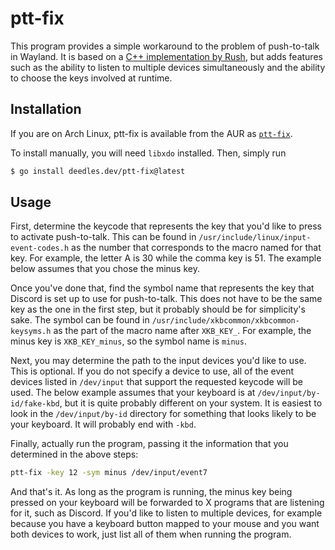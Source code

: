 ptt-fix
=======

This program provides a simple workaround to the problem of push-to-talk in Wayland. It is based on a [C++ implementation by Rush][rush], but adds features such as the ability to listen to multiple devices simultaneously and the ability to choose the keys involved at runtime.

Installation
------------

If you are on Arch Linux, ptt-fix is available from the AUR as [`ptt-fix`][aur].

To install manually, you will need `libxdo` installed. Then, simply run

```bash
$ go install deedles.dev/ptt-fix@latest
```

Usage
-----

First, determine the keycode that represents the key that you'd like to press to activate push-to-talk. This can be found in `/usr/include/linux/input-event-codes.h` as the number that corresponds to the macro named for that key. For example, the letter A is 30 while the comma key is 51. The example below assumes that you chose the minus key.

Once you've done that, find the symbol name that represents the key that Discord is set up to use for push-to-talk. This does not have to be the same key as the one in the first step, but it probably should be for simplicity's sake. The symbol can be found in `/usr/include/xkbcommon/xkbcommon-keysyms.h` as the part of the macro name after `XKB_KEY_`. For example, the minus key is `XKB_KEY_minus`, so the symbol name is `minus`.

Next, you may determine the path to the input devices you'd like to use. This is optional. If you do not specify a device to use, all of the event devices listed in `/dev/input` that support the requested keycode will be used. The below example assumes that your keyboard is at `/dev/input/by-id/fake-kbd`, but it is quite probably different on your system. It is easiest to look in the `/dev/input/by-id` directory for something that looks likely to be your keyboard. It will probably end with `-kbd`.

Finally, actually run the program, passing it the information that you determined in the above steps:

```bash
ptt-fix -key 12 -sym minus /dev/input/event7
```

And that's it. As long as the program is running, the minus key being pressed on your keyboard will be forwarded to X programs that are listening for it, such as Discord. If you'd like to listen to multiple devices, for example because you have a keyboard button mapped to your mouse and you want both devices to work, just list all of them when running the program.

[rush]: https://github.com/Rush/wayland-push-to-talk-fix
[aur]: https://aur.archlinux.org/packages/ptt-fix
